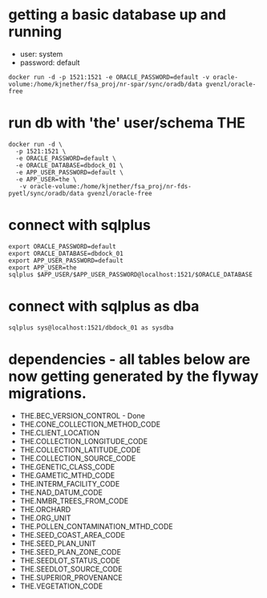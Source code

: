 
# getting a basic database up and running 
 * user: system
 * password: default
```
docker run -d -p 1521:1521 -e ORACLE_PASSWORD=default -v oracle-volume:/home/kjnether/fsa_proj/nr-spar/sync/oradb/data gvenzl/oracle-free
```

# run db with 'the' user/schema THE
```
docker run -d \
  -p 1521:1521 \
  -e ORACLE_PASSWORD=default \
  -e ORACLE_DATABASE=dbdock_01 \
  -e APP_USER_PASSWORD=default \
  -e APP_USER=the \
   -v oracle-volume:/home/kjnether/fsa_proj/nr-fds-pyetl/sync/oradb/data gvenzl/oracle-free
```

# connect with sqlplus
```
export ORACLE_PASSWORD=default
export ORACLE_DATABASE=dbdock_01
export APP_USER_PASSWORD=default
export APP_USER=the
sqlplus $APP_USER/$APP_USER_PASSWORD@localhost:1521/$ORACLE_DATABASE

```

# connect with sqlplus as dba
```
sqlplus sys@localhost:1521/dbdock_01 as sysdba
```



# dependencies - all tables below are now getting generated by the flyway migrations.
* THE.BEC_VERSION_CONTROL - Done
* THE.CONE_COLLECTION_METHOD_CODE
* THE.CLIENT_LOCATION
* THE.COLLECTION_LONGITUDE_CODE
* THE.COLLECTION_LATITUDE_CODE
* THE.COLLECTION_SOURCE_CODE
* THE.GENETIC_CLASS_CODE
* THE.GAMETIC_MTHD_CODE
* THE.INTERM_FACILITY_CODE
* THE.NAD_DATUM_CODE
* THE.NMBR_TREES_FROM_CODE
* THE.ORCHARD
* THE.ORG_UNIT
* THE.POLLEN_CONTAMINATION_MTHD_CODE
* THE.SEED_COAST_AREA_CODE
* THE.SEED_PLAN_UNIT
* THE.SEED_PLAN_ZONE_CODE
* THE.SEEDLOT_STATUS_CODE
* THE.SEEDLOT_SOURCE_CODE
* THE.SUPERIOR_PROVENANCE
* THE.VEGETATION_CODE

